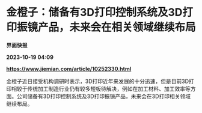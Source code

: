 # 金橙子：储备有3D打印控制系统及3D打印振镜产品，未来会在相关领域继续布局
**界面快报**

**2023-10-19 04:09**

**https://www.jiemian.com/article/10252330.html**

金橙子近日接受机构调研时表示，3D打印近年来发展的十分迅速，但是目前3D打印相较于传统加工制造行业仍有较多短板待解决，例如在加工材料、加工效率等方面。公司储备有3D打印控制系统及3D打印振镜产品，未来会在3D打印相关领域继续布局。